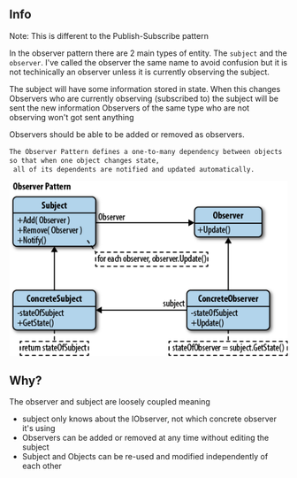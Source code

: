 ## Info

Note: This is different to the Publish-Subscribe pattern

In the observer pattern there are 2 main types of entity. The `subject` and the `observer`. I've called the observer the same name to avoid confusion but it is not techinically an observer unless it is currently observing the subject.

The subject will have some information stored in state.
When this changes Observers who are currently observing (subscribed to) the subject will be sent the new information
Observers of the same type who are not observing won't got sent anything

Observers should be able to be added or removed as observers.

```
The Observer Pattern defines a one-to-many dependency between objects so that when one object changes state,
 all of its dependents are notified and updated automatically.
```
![alt text](../../assets/observer.png)

## Why?
The observer and subject are loosely coupled meaning
- subject only knows about the IObserver, not which concrete observer it's using
- Observers can be added or removed at any time without editing the subject
- Subject and Objects can be re-used and modified independently of each other
